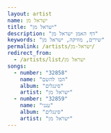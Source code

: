 ```yaml
---
layout: artist
name: ישראל מן
title: "ישראל מן"
description: "דף האמן ישראל מן"
keywords: "שירים, מוזיקה, ישראל מן"
permalink: /artists/ישראל-מן/
redirect_from:
  - /artists/list/ישראל מן
songs:
  - number: "32858"
    name: "הבו להשם"
    album: "סינגלים"
    artist: "ישראל מן"
  - number: "32859"
    name: "ענני"
    album: "סינגלים"
    artist: "ישראל מן"
---
```

